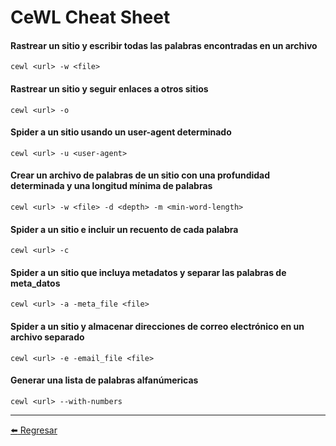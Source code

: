 # CeWL Cheat Sheet

#### Rastrear un sitio y escribir todas las palabras encontradas en un archivo
```
cewl <url> -w <file>
```

#### Rastrear un sitio y seguir enlaces a otros sitios
```
cewl <url> -o
```

#### Spider a un sitio usando un user-agent determinado
```
cewl <url> -u <user-agent>
```

#### Crear un archivo de palabras de un sitio con una profundidad determinada y una longitud mínima de palabras
```
cewl <url> -w <file> -d <depth> -m <min-word-length>
```

#### Spider a un sitio e incluir un recuento de cada palabra
```
cewl <url> -c
```

#### Spider a un sitio que incluya metadatos y separar las palabras de meta_datos
```
cewl <url> -a -meta_file <file>
```

#### Spider a un sitio y almacenar direcciones de correo electrónico en un archivo separado
```
cewl <url> -e -email_file <file>
```

#### Generar una lista de palabras alfanúmericas
```
cewl <url> --with-numbers
```

---

[:arrow_left: Regresar](https://github.com/m4lal0/cheatsheets)